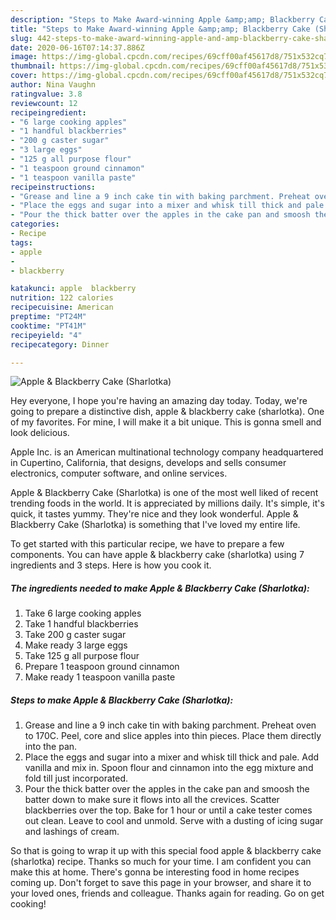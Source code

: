 ```yaml
---
description: "Steps to Make Award-winning Apple &amp;amp; Blackberry Cake (Sharlotka)"
title: "Steps to Make Award-winning Apple &amp;amp; Blackberry Cake (Sharlotka)"
slug: 442-steps-to-make-award-winning-apple-and-amp-blackberry-cake-sharlotka
date: 2020-06-16T07:14:37.886Z
image: https://img-global.cpcdn.com/recipes/69cff00af45617d8/751x532cq70/apple-blackberry-cake-sharlotka-recipe-main-photo.jpg
thumbnail: https://img-global.cpcdn.com/recipes/69cff00af45617d8/751x532cq70/apple-blackberry-cake-sharlotka-recipe-main-photo.jpg
cover: https://img-global.cpcdn.com/recipes/69cff00af45617d8/751x532cq70/apple-blackberry-cake-sharlotka-recipe-main-photo.jpg
author: Nina Vaughn
ratingvalue: 3.8
reviewcount: 12
recipeingredient:
- "6 large cooking apples"
- "1 handful blackberries"
- "200 g caster sugar"
- "3 large eggs"
- "125 g all purpose flour"
- "1 teaspoon ground cinnamon"
- "1 teaspoon vanilla paste"
recipeinstructions:
- "Grease and line a 9 inch cake tin with baking parchment. Preheat oven to 170C. Peel, core and slice apples into thin pieces. Place them directly into the pan."
- "Place the eggs and sugar into a mixer and whisk till thick and pale. Add vanilla and mix in. Spoon flour and cinnamon into the egg mixture and fold till just incorporated."
- "Pour the thick batter over the apples in the cake pan and smoosh the batter down to make sure it flows into all the crevices. Scatter blackberries over the top. Bake for 1 hour or until a cake tester comes out clean. Leave to cool and unmold. Serve with a dusting of icing sugar and lashings of cream."
categories:
- Recipe
tags:
- apple
- 
- blackberry

katakunci: apple  blackberry 
nutrition: 122 calories
recipecuisine: American
preptime: "PT24M"
cooktime: "PT41M"
recipeyield: "4"
recipecategory: Dinner

---
```



![Apple &amp; Blackberry Cake (Sharlotka)](https://img-global.cpcdn.com/recipes/69cff00af45617d8/751x532cq70/apple-blackberry-cake-sharlotka-recipe-main-photo.jpg)

Hey everyone, I hope you're having an amazing day today. Today, we're going to prepare a distinctive dish, apple &amp; blackberry cake (sharlotka). One of my favorites. For mine, I will make it a bit unique. This is gonna smell and look delicious.

Apple Inc. is an American multinational technology company headquartered in Cupertino, California, that designs, develops and sells consumer electronics, computer software, and online services.

Apple &amp; Blackberry Cake (Sharlotka) is one of the most well liked of recent trending foods in the world. It is appreciated by millions daily. It's simple, it's quick, it tastes yummy. They're nice and they look wonderful. Apple &amp; Blackberry Cake (Sharlotka) is something that I've loved my entire life.


To get started with this particular recipe, we have to prepare a few components. You can have apple &amp; blackberry cake (sharlotka) using 7 ingredients and 3 steps. Here is how you cook it.

<!--inarticleads1-->

##### The ingredients needed to make Apple &amp; Blackberry Cake (Sharlotka):

1. Take 6 large cooking apples
1. Take 1 handful blackberries
1. Take 200 g caster sugar
1. Make ready 3 large eggs
1. Take 125 g all purpose flour
1. Prepare 1 teaspoon ground cinnamon
1. Make ready 1 teaspoon vanilla paste




<!--inarticleads2-->

##### Steps to make Apple &amp; Blackberry Cake (Sharlotka):

1. Grease and line a 9 inch cake tin with baking parchment. Preheat oven to 170C. Peel, core and slice apples into thin pieces. Place them directly into the pan.
1. Place the eggs and sugar into a mixer and whisk till thick and pale. Add vanilla and mix in. Spoon flour and cinnamon into the egg mixture and fold till just incorporated.
1. Pour the thick batter over the apples in the cake pan and smoosh the batter down to make sure it flows into all the crevices. Scatter blackberries over the top. Bake for 1 hour or until a cake tester comes out clean. Leave to cool and unmold. Serve with a dusting of icing sugar and lashings of cream.




So that is going to wrap it up with this special food apple &amp; blackberry cake (sharlotka) recipe. Thanks so much for your time. I am confident you can make this at home. There's gonna be interesting food in home recipes coming up. Don't forget to save this page in your browser, and share it to your loved ones, friends and colleague. Thanks again for reading. Go on get cooking!
